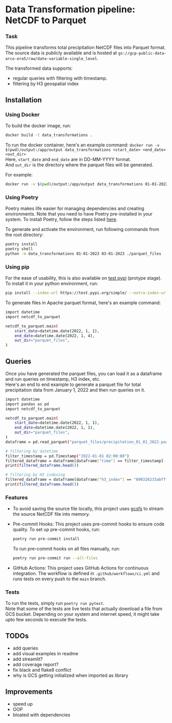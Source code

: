 # Data Transformation pipeline: NetCDF to Parquet


### Task
This pipeline transforms total precipitation NetCDF files into Parquet format. <br/>
The source data is publicly available and is hosted at `gs://gcp-public-data-arco-era5/raw/date-variable-single_level`.

The transformed data supports:
 - regular queries with filtering with timestamp.
 - filtering by H3 geospatial index

## Installation

### Using Docker
To build the docker image, run:
```sh
docker build -t data_transformations .
```

To run the docker container, here's an example command:
`docker run -v $(pwd)/output:/app/output data_transformations <start_date> <end_date> <out_dir>`
<br/>
Here, `start_date` and `end_date` are in DD-MM-YYYY format. 
<br/>
And `out_dir` is the directory where the parquet files will be generated. 

For example:
```sh
docker run -v $(pwd)/output:/app/output data_transformations 01-01-2022 04-01-2022 out_dir
```

### Using Poetry
Poetry makes life easier for managing dependencies and creating environments. Note that you need to have Poetry pre-installed in your system. To install Poetry, follow the steps listed [here](https://python-poetry.org/docs/#installation).

To generate and activate the environment, run following commands from the root directory:
```sh
poetry install
poetry shell
python -m data_transformations 01-01-2023 03-01-2023 ./parquet_files
```

### Using pip
For the ease of usability, this is also available on [test pypi](https://test.pypi.org) (protype stage).
<br/>
To install it in your python environment, run:
```sh
pip install --index-url https://test.pypi.org/simple/ --extra-index-url https://pypi.org/simple/ netcdf-to-parquet 
```

To generate files in Apache parquet format, here's an example command:
```sh
import datetime
import netcdf_to_parquet

netcdf_to_parquet.main(
    start_date=datetime.date(2022, 1, 1),
    end_date=datetime.date(2022, 1, 4),
    out_dir="parquet_files",
)
```

## Queries
Once you have generated the parquet files, you can load it as a dataframe and run queries on timestamp, H3 index, etc.
<br/>
Here's an end to end example to generate a parquet file for total precipitation data from January 1, 2022 and then run queries on it.

```sh
import datetime
import pandas as pd
import netcdf_to_parquet

netcdf_to_parquet.main(
    start_date=datetime.date(2022, 1, 1),
    end_date=datetime.date(2022, 1, 1),
    out_dir="parquet_files",
)
dataframe = pd.read_parquet("parquet_files/precipitation_01_01_2022.parquet")

# filtering by datetime
filter_timestamp = pd.Timestamp("2022-01-01 02:00:00")
filtered_dataframe = dataframe[dataframe["time"] == filter_timestamp]
print(filtered_dataframe.head())

# filtering by H3 indexing
filtered_dataframe = dataframe[dataframe["h3_index"] == "890326233abffff"]
print(filtered_dataframe.head())
```

### Features


 - To avoid saving the source file locally, this project uses [gcsfs](https://github.com/fsspec/gcsfs) to stream the source NetCDF file into memory.

 - Pre-commit Hooks: This project uses pre-commit hooks to ensure code quality. To set up pre-commit hooks, run:

    ```sh
    poetry run pre-commit install
    ```
    To run pre-commit hooks on all files manually, run:
    ```sh
    poetry run pre-commit run --all-files
    ```

- GitHub Actions: This project uses GitHub Actions for continuous integration. The workflow is defined in `.github/workflows/ci.yml` and runs tests on every push to the `main` branch.



### Tests
To run the tests, simply run `poetry run pytest`. <br/>
Note that some of the tests are live tests that actually download a file from GCS bucket. Depending on your system and internet speed, it might take upto few seconds to execute the tests.

## TODOs
 - add queries
 - add visual examples in readme
 - add streamlit?
 - add coverage report?
 - fix black and flake8 conflict
 - why is GCS getting initialized when imported as library

## Improvements
 - speed up
 - OOP
 - bloated with dependencies
